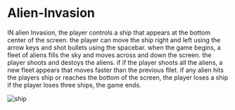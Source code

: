 # Alien-Invasion

IN alien Invasion, the player controls a ship that appears 
at the bottom center of the screen. the player can move the ship
right and left using the arrow keys and shot bullets using the spacebar.
when the game begins, a fleet of aliens fills the sky and moves across
and down the screen. the player shoots and destoys the aliens. if if the player 
shoots all the aliens, a new fleet appears that moves faster than the previous 
fllet. if any alien hits the players ship or reaches the bottom of the screen,
 the player loses a ship if the player loses three ships, the game ends.

![ship](ship.bmp)
